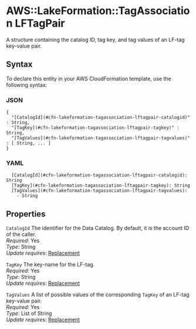 # AWS::LakeFormation::TagAssociation LFTagPair<a name="aws-properties-lakeformation-tagassociation-lftagpair"></a>

 A structure containing the catalog ID, tag key, and tag values of an LF\-tag key\-value pair\. 

## Syntax<a name="aws-properties-lakeformation-tagassociation-lftagpair-syntax"></a>

To declare this entity in your AWS CloudFormation template, use the following syntax:

### JSON<a name="aws-properties-lakeformation-tagassociation-lftagpair-syntax.json"></a>

```
{
  "[CatalogId](#cfn-lakeformation-tagassociation-lftagpair-catalogid)" : String,
  "[TagKey](#cfn-lakeformation-tagassociation-lftagpair-tagkey)" : String,
  "[TagValues](#cfn-lakeformation-tagassociation-lftagpair-tagvalues)" : [ String, ... ]
}
```

### YAML<a name="aws-properties-lakeformation-tagassociation-lftagpair-syntax.yaml"></a>

```
  [CatalogId](#cfn-lakeformation-tagassociation-lftagpair-catalogid): String
  [TagKey](#cfn-lakeformation-tagassociation-lftagpair-tagkey): String
  [TagValues](#cfn-lakeformation-tagassociation-lftagpair-tagvalues): 
    - String
```

## Properties<a name="aws-properties-lakeformation-tagassociation-lftagpair-properties"></a>

`CatalogId`  <a name="cfn-lakeformation-tagassociation-lftagpair-catalogid"></a>
The identifier for the Data Catalog\. By default, it is the account ID of the caller\.  
*Required*: Yes  
*Type*: String  
*Update requires*: [Replacement](https://docs.aws.amazon.com/AWSCloudFormation/latest/UserGuide/using-cfn-updating-stacks-update-behaviors.html#update-replacement)

`TagKey`  <a name="cfn-lakeformation-tagassociation-lftagpair-tagkey"></a>
The key\-name for the LF\-tag\.  
*Required*: Yes  
*Type*: String  
*Update requires*: [Replacement](https://docs.aws.amazon.com/AWSCloudFormation/latest/UserGuide/using-cfn-updating-stacks-update-behaviors.html#update-replacement)

`TagValues`  <a name="cfn-lakeformation-tagassociation-lftagpair-tagvalues"></a>
 A list of possible values of the corresponding `TagKey` of an LF\-tag key\-value pair\.  
*Required*: Yes  
*Type*: List of String  
*Update requires*: [Replacement](https://docs.aws.amazon.com/AWSCloudFormation/latest/UserGuide/using-cfn-updating-stacks-update-behaviors.html#update-replacement)